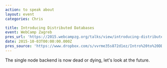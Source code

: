 ```yaml
---
action: to speak about
layout: event
categories: Chris

title: Introducing Distributed Databases
event: WebCamp Zagreb
pres_url: 'https://2015.webcampzg.org/talks/view/introducing-distributed-databases/'
date: 2015-10-03T00:00:00.000Z
pres_source: 'https://www.dropbox.com/s/vvrme35s872d1ez/Intro%20to%20DD.key?dl=0'
---
```


The single node backend is now dead or dying, let's look at the future.
